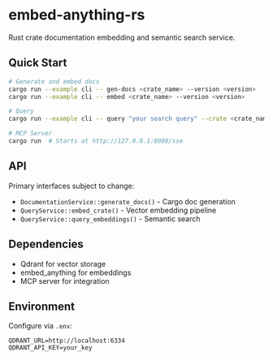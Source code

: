 # embed-anything-rs

Rust crate documentation embedding and semantic search service.

## Quick Start

```bash
# Generate and embed docs
cargo run --example cli -- gen-docs <crate_name> --version <version>
cargo run --example cli -- embed <crate_name> --version <version>

# Query
cargo run --example cli -- query "your search query" --crate <crate_name>

# MCP Server
cargo run  # Starts at http://127.0.0.1:8000/sse
```

## API

Primary interfaces subject to change:
- `DocumentationService::generate_docs()` - Cargo doc generation
- `QueryService::embed_crate()` - Vector embedding pipeline  
- `QueryService::query_embeddings()` - Semantic search

## Dependencies

- Qdrant for vector storage
- embed_anything for embeddings
- MCP server for integration

## Environment

Configure via `.env`:
```
QDRANT_URL=http://localhost:6334
QDRANT_API_KEY=your_key
```